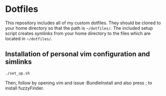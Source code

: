 Dotfiles
========
This repository includes all of my custom dotfiles.  They should be cloned to
your home directory so that the path is `~/dotfiles/`.  The included setup
script creates symlinks from your home directory to the files which are located in `~/dotfiles/`.

Installation of personal vim configuration and simlinks
------------

``` bash
./set_up.sh
```

Then, follow by opening vim and issue :BundleInstall and also press ; to install fuzzyFinder.
